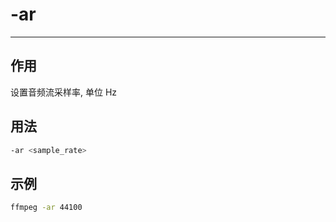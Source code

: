# -ar

---

## 作用

设置音频流采样率, 单位 Hz

## 用法

```bash
-ar <sample_rate>
```

## 示例

```bash
ffmpeg -ar 44100
```
